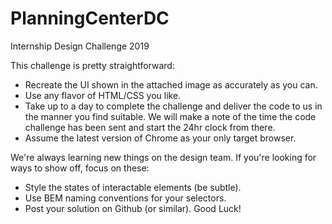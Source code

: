 # PlanningCenterDC
Internship Design Challenge 2019

This challenge is pretty straightforward:
  - Recreate the UI shown in the attached image as accurately as you
can.
  - Use any flavor of HTML/CSS you like.
  - Take up to a day to complete the challenge and deliver the code to us in the manner you find suitable. We will make a note of the time the code challenge has been sent and start the 24hr clock from there. 
  - Assume the latest version of Chrome as your only target browser.

We're always learning new things on the design team. If you're looking
for ways to show off, focus on these:
  - Style the states of interactable elements (be subtle).
  - Use BEM naming conventions for your selectors.
  - Post your solution on Github (or similar). Good Luck!
